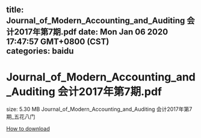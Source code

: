 
title: Journal_of_Modern_Accounting_and_Auditing 会计2017年第7期.pdf
date: Mon Jan 06 2020 17:47:57 GMT+0800 (CST)    
categories: baidu
---

# Journal_of_Modern_Accounting_and_Auditing 会计2017年第7期.pdf
size: 5.30 MB
 Journal_of_Modern_Accounting_and_Auditing 会计2017年第7期_五花八门
 

[How to download](https://bpcam.bemobtrk.com/go/2ceec3aa-1ca2-46d6-b9ff-aaa5c184517c?jno=2867)